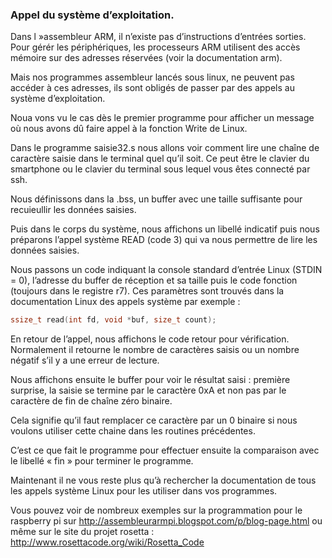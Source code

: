 ### Appel du système d’exploitation.

Dans l »assembleur ARM, il n’existe pas d’instructions d’entrées sorties.  Pour gérér les périphériques, les processeurs ARM utilisent des accès mémoire sur des adresses réservées (voir la documentation arm).

Mais nos programmes assembleur lancés sous linux, ne peuvent pas accéder à ces adresses, ils sont obligés de passer par des appels au système d’exploitation.

Noua vons vu le cas dès le premier programme pour afficher un message où nous avons dû faire appel à la fonction Write de Linux.

Dans le programme saisie32.s nous allons voir comment lire une chaîne de caractère saisie dans le terminal quel qu’il soit. Ce peut être le clavier du smartphone ou le clavier du terminal sous lequel vous êtes connecté par ssh.

Nous définissons dans la .bss, un buffer avec une taille suffisante pour recuieullir les données saisies.

Puis dans le corps du système, nous affichons un libellé indicatif puis nous préparons l’appel système READ (code 3) qui va nous permettre de lire les données saisies. 

Nous passons un code indiquant la console standard d’entrée Linux (STDIN = 0), l’adresse du buffer de réception et sa taille puis le code fonction (toujours dans le registre r7).
Ces paramètres sont trouvés dans la documentation Linux des appels système  par exemple :
```C
ssize_t read(int fd, void *buf, size_t count);
```
En retour de l’appel, nous affichons le code retour pour vérification. Normalement il retourne le nombre de caractères saisis ou un nombre négatif s’il y a une erreur de lecture.

Nous affichons ensuite le buffer pour voir le résultat saisi : première surprise, la saisie se termine par le caractère 0xA et non pas par le caractère de fin de chaîne zéro binaire.

Cela signifie qu’il faut remplacer ce caractère par un 0 binaire si nous voulons utiliser cette chaine dans les routines précédentes.

C’est ce que fait le programme pour effectuer ensuite la comparaison avec le libellé « fin » pour terminer le programme.

Maintenant il ne vous reste plus qu’à rechercher la documentation de tous les appels système Linux pour les utiliser dans vos programmes.

Vous pouvez voir de nombreux exemples sur la programmation pour le raspberry pi sur  http://assembleurarmpi.blogspot.com/p/blog-page.html 
 ou même sur le site du projet rosetta : http://www.rosettacode.org/wiki/Rosetta_Code
